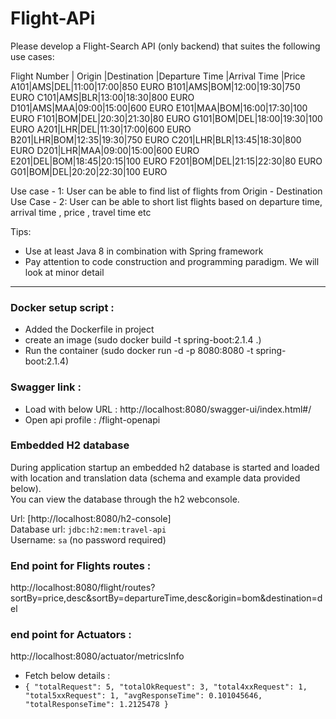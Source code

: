 # Flight-APi

Please develop a Flight-Search API (only backend) that suites the following  use cases:

Flight Number | Origin |Destination |Departure Time |Arrival Time |Price
A101|AMS|DEL|11:00|17:00|850 EURO
B101|AMS|BOM|12:00|19:30|750 EURO
C101|AMS|BLR|13:00|18:30|800 EURO
D101|AMS|MAA|09:00|15:00|600 EURO
E101|MAA|BOM|16:00|17:30|100 EURO
F101|BOM|DEL|20:30|21:30|80 EURO
G101|BOM|DEL|18:00|19:30|100 EURO
A201|LHR|DEL|11:30|17:00|600 EURO
B201|LHR|BOM|12:35|19:30|750 EURO
C201|LHR|BLR|13:45|18:30|800 EURO
D201|LHR|MAA|09:00|15:00|600 EURO
E201|DEL|BOM|18:45|20:15|100 EURO
F201|BOM|DEL|21:15|22:30|80 EURO
G01|BOM|DEL|20:20|22:30|100 EURO


Use case - 1: User can be able to find list of flights from Origin - Destination
Use Case - 2: User can be able to short list flights based on departure time, arrival time , price , travel time etc

Tips:
- Use at least Java 8 in combination with Spring framework
- Pay attention to code construction and programming paradigm. We will look at minor detail

---------------------------

### Docker setup script :

- Added the Dockerfile in project
- create an image (sudo docker build -t spring-boot:2.1.4 .)
- Run the container (sudo docker run -d -p 8080:8080 -t spring-boot:2.1.4)

### Swagger link :

- Load with below URL :
  http://localhost:8080/swagger-ui/index.html#/
- Open api profile : /flight-openapi

### Embedded H2 database

During application startup an embedded h2 database is started and loaded with location and translation data (schema and example data provided below).   
You can view the database through the h2 webconsole.

Url: [http://localhost:8080/h2-console]   
Database url: `jdbc:h2:mem:travel-api`   
Username: `sa` (no password required)   

### End point for Flights routes : 

http://localhost:8080/flight/routes?sortBy=price,desc&sortBy=departureTime,desc&origin=bom&destination=del

### end point for Actuators :

http://localhost:8080/actuator/metricsInfo
- Fetch below details :
- `{
  "totalRequest": 5,
  "totalOkRequest": 3,
  "total4xxRequest": 1,
  "total5xxRequest": 1,
  "avgResponseTime": 0.101045646,
  "totalResponseTime": 1.2125478
  }`



